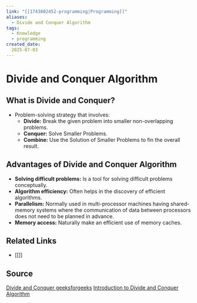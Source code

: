 ```yaml
---
link: "[[1743802452-programming|Programming]]"
aliases: 
  - Divide and Conquer Algorithm
tags:
  - Knowledge
  - programming
created_date:
  2025-07-03
---
```

# Divide and Conquer Algorithm
## What is Divide and Conquer?
- Problem-solving strategy that involves:
  - **Divide:** Break the given problem into smaller non-overlapping problems.
  - **Conquer:** Solve Smaller Problems.
  - **Combine:** Use the Solution of Smaller Problems to fin the overall result.

## Advantages of Divide and Conquer Algorithm
- **Solving difficult problems:**  Is a tool for solving difficult problems conceptually.
- **Algorithm efficiency:** Often helps in the discovery of efficient algorithms.
- **Parallelism:** Normally used in multi-processor machines having shared-memory systems where the communication of data between processors does not need to be planned in advance.
- **Memory access:** Naturally make an efficient use of memory caches.

## Related Links
- [[]]

## Source
[Divide and Conquer geeksforgeeks](https://www.geeksforgeeks.org/dsa/divide-and-conquer/)
[Introduction to Divide and Conquer Algorithm](https://www.geeksforgeeks.org/introduction-to-divide-and-conquer-algorithm/)

